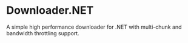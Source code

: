 # Downloader.NET
A simple high performance downloader for .NET with multi-chunk and bandwidth throttling support.
